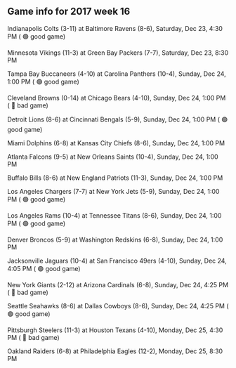 ## Game info for 2017 week 16
Indianapolis Colts (3-11) at Baltimore Ravens (8-6), Saturday, Dec 23, 4:30 PM (	:green_circle: good game)



Minnesota Vikings (11-3) at Green Bay Packers (7-7), Saturday, Dec 23, 8:30 PM



Tampa Bay Buccaneers (4-10) at Carolina Panthers (10-4), Sunday, Dec 24, 1:00 PM (	:green_circle: good game)

Cleveland Browns (0-14) at Chicago Bears (4-10), Sunday, Dec 24, 1:00 PM (	:red_circle: bad game)

Detroit Lions (8-6) at Cincinnati Bengals (5-9), Sunday, Dec 24, 1:00 PM (	:green_circle: good game)

Miami Dolphins (6-8) at Kansas City Chiefs (8-6), Sunday, Dec 24, 1:00 PM

Atlanta Falcons (9-5) at New Orleans Saints (10-4), Sunday, Dec 24, 1:00 PM

Buffalo Bills (8-6) at New England Patriots (11-3), Sunday, Dec 24, 1:00 PM

Los Angeles Chargers (7-7) at New York Jets (5-9), Sunday, Dec 24, 1:00 PM (	:green_circle: good game)

Los Angeles Rams (10-4) at Tennessee Titans (8-6), Sunday, Dec 24, 1:00 PM (	:green_circle: good game)

Denver Broncos (5-9) at Washington Redskins (6-8), Sunday, Dec 24, 1:00 PM



Jacksonville Jaguars (10-4) at San Francisco 49ers (4-10), Sunday, Dec 24, 4:05 PM (	:green_circle: good game)

New York Giants (2-12) at Arizona Cardinals (6-8), Sunday, Dec 24, 4:25 PM (	:red_circle: bad game)

Seattle Seahawks (8-6) at Dallas Cowboys (8-6), Sunday, Dec 24, 4:25 PM (	:green_circle: good game)



Pittsburgh Steelers (11-3) at Houston Texans (4-10), Monday, Dec 25, 4:30 PM (	:red_circle: bad game)



Oakland Raiders (6-8) at Philadelphia Eagles (12-2), Monday, Dec 25, 8:30 PM

